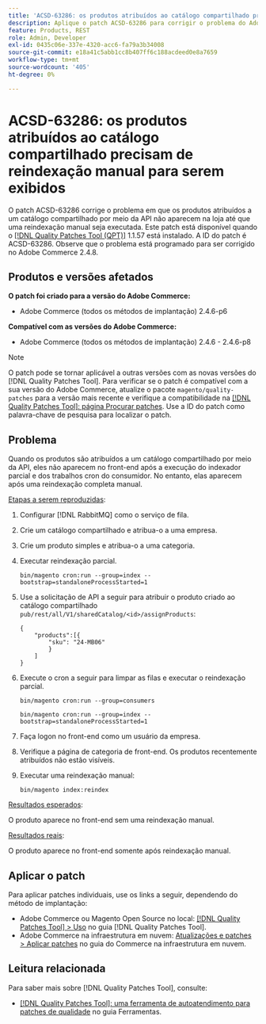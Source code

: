 ```yaml
---
title: 'ACSD-63286: os produtos atribuídos ao catálogo compartilhado precisam de reindexação manual para serem exibidos'
description: Aplique o patch ACSD-63286 para corrigir o problema do Adobe Commerce em que os produtos atribuídos a um catálogo compartilhado por meio da API não aparecem na loja até que uma reindexação manual seja executada.
feature: Products, REST
role: Admin, Developer
exl-id: 0435c06e-337e-4320-acc6-fa79a3b34008
source-git-commit: e18a41c5abb1cc8b407ff6c188acdeed0e8a7659
workflow-type: tm+mt
source-wordcount: '405'
ht-degree: 0%

---
```


# ACSD-63286: os produtos atribuídos ao catálogo compartilhado precisam de reindexação manual para serem exibidos

O patch ACSD-63286 corrige o problema em que os produtos atribuídos a um catálogo compartilhado por meio da API não aparecem na loja até que uma reindexação manual seja executada. Este patch está disponível quando o [[!DNL Quality Patches Tool (QPT)]](/help/tools/quality-patches-tool/quality-patches-tool-to-self-serve-quality-patches.md) 1.1.57 está instalado. A ID do patch é ACSD-63286. Observe que o problema está programado para ser corrigido no Adobe Commerce 2.4.8.

## Produtos e versões afetados

**O patch foi criado para a versão do Adobe Commerce:**

* Adobe Commerce (todos os métodos de implantação) 2.4.6-p6

**Compatível com as versões do Adobe Commerce:**

* Adobe Commerce (todos os métodos de implantação) 2.4.6 - 2.4.6-p8

>[!NOTE]
>
>O patch pode se tornar aplicável a outras versões com as novas versões do [!DNL Quality Patches Tool]. Para verificar se o patch é compatível com a sua versão do Adobe Commerce, atualize o pacote `magento/quality-patches` para a versão mais recente e verifique a compatibilidade na [[!DNL Quality Patches Tool]: página Procurar patches](https://experienceleague.adobe.com/tools/commerce-quality-patches/index.html). Use a ID do patch como palavra-chave de pesquisa para localizar o patch.

## Problema

Quando os produtos são atribuídos a um catálogo compartilhado por meio da API, eles não aparecem no front-end após a execução do indexador parcial e dos trabalhos cron do consumidor. No entanto, elas aparecem após uma reindexação completa manual.

<u>Etapas a serem reproduzidas</u>:

1. Configurar [!DNL RabbitMQ] como o serviço de fila.
1. Crie um catálogo compartilhado e atribua-o a uma empresa.
1. Crie um produto simples e atribua-o a uma categoria.
1. Executar reindexação parcial.

   ```
   bin/magento cron:run --group=index --bootstrap=standaloneProcessStarted=1
   ```

1. Use a solicitação de API a seguir para atribuir o produto criado ao catálogo compartilhado `pub/rest/all/V1/sharedCatalog/<id>/assignProducts`:

   ```
   {
       "products":[{
           "sku": "24-MB06"
           }
       ]
   }
   ```

1. Execute o cron a seguir para limpar as filas e executar o reindexação parcial.

   ```
   bin/magento cron:run --group=consumers
   ```

   ```
   bin/magento cron:run --group=index --bootstrap=standaloneProcessStarted=1
   ```

1. Faça logon no front-end como um usuário da empresa.
1. Verifique a página de categoria de front-end. Os produtos recentemente atribuídos não estão visíveis.
1. Executar uma reindexação manual:

   ```
   bin/magento index:reindex
   ```

<u>Resultados esperados</u>:

O produto aparece no front-end sem uma reindexação manual.

<u>Resultados reais</u>:

O produto aparece no front-end somente após reindexação manual.

## Aplicar o patch

Para aplicar patches individuais, use os links a seguir, dependendo do método de implantação:

* Adobe Commerce ou Magento Open Source no local: [[!DNL Quality Patches Tool] > Uso](/help/tools/quality-patches-tool/usage.md) no guia [!DNL Quality Patches Tool].
* Adobe Commerce na infraestrutura em nuvem: [Atualizações e patches > Aplicar patches](https://experienceleague.adobe.com/docs/commerce-cloud-service/user-guide/develop/upgrade/apply-patches.html) no guia do Commerce na infraestrutura em nuvem.


## Leitura relacionada

Para saber mais sobre [!DNL Quality Patches Tool], consulte:

* [[!DNL Quality Patches Tool]: uma ferramenta de autoatendimento para patches de qualidade](/help/tools/quality-patches-tool/quality-patches-tool-to-self-serve-quality-patches.md) no guia Ferramentas.
